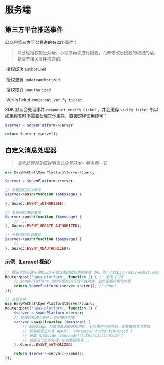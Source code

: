 # 服务端

## 第三方平台推送事件

公众号第三方平台推送的有四个事件：

> 如已经授权的公众号、小程序再次进行授权，而未修改已授权的权限的话，是没有相关事件推送的。

​	授权成功 `authorized`

​	授权更新 `updateauthorized`

​	授权取消 `unauthorized`

​	VerifyTicket  `component_verify_ticket`

SDK 默认会处理事件 `component_verify_ticket` ，并会缓存 `verify_ticket` 所以如果你暂时不需要处理其他事件，直接这样使用即可：

```php
$server = $openPlatform->server;

return $server->serve();
```

## 自定义消息处理器

> *消息处理器详细说明见公众号开发 - 服务器一节*

```php
use EasyWeChat\OpenPlatform\Server\Guard;

$server = $openPlatform->server;

// 处理授权成功事件
$server->push(function ($message) {
    // ...
}, Guard::EVENT_AUTHORIZED);

// 处理授权更新事件
$server->push(function ($message) {
    // ...
}, Guard::EVENT_UPDATE_AUTHORIZED);

// 处理授权取消事件
$server->push(function ($message) {
    // ...
}, Guard::EVENT_UNAUTHORIZED);
```

### 示例（Laravel 框架）

```php
// 假设你的开放平台第三方平台设置的授权事件接收 URL 为: https://easywechat.com/open-platform （其他事件推送同样会推送到这个 URL）
Route::post('open-platform', function () { // 关闭 CSRF
    // $openPlatform 为你实例化的开放平台对象，此处省略实例化步骤
    return $openPlatform->server->serve(); // Done!
});

// 处理事件
use EasyWeChat\OpenPlatform\Server\Guard;
Route::post('open-platform', function () {
    $server = $openPlatform->server;
    // 处理授权成功事件，其他事件同理
    $server->push(function ($message) {
        // $message 为微信推送的通知内容，不同事件不同内容，详看微信官方文档
        // 获取授权公众号 AppId： $message['AuthorizerAppid']
        // 获取 AuthCode：$message['AuthorizationCode']
        // 然后进行业务处理，如存数据库等...
    }, Guard::EVENT_AUTHORIZED);

    return $server->serve()->send();
});
```
